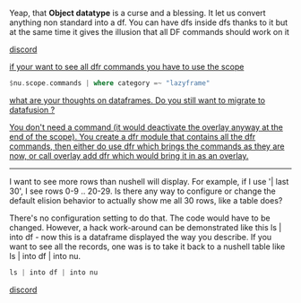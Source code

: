 
Yeap, that **Object datatype** is a curse and a blessing. It let us convert anything non standard into a df. You can have dfs inside dfs thanks to it but at the same time it gives the illusion that all DF commands should work on it

[discord](https://discord.com/channels/601130461678272522/683070703716925568/987336961926791208)

[if your want to see all dfr commands you have to use the scope](https://discord.com/channels/601130461678272522/683070703716925568/985489091179188284)

```rust
$nu.scope.commands | where category =~ "lazyframe"
```

[what are your thoughts on dataframes. Do you still want to migrate to datafusion ?](https://discord.com/channels/601130461678272522/683070703716925568/982368444269862972)

[You don't need a command (it would deactivate the overlay anyway at the end of the scope). You create a dfr module that contains all the dfr commands, then either do use dfr which brings the commands as they are now, or call overlay add dfr which would bring it in as an overlay.](https://discord.com/channels/601130461678272522/683070703716925568/982401998299201576)

---

I want to see more rows than nushell will display. For example, if I use '| last 30', I see rows 0-9 .. 20-29. Is there any way to configure or change the default elision behavior to actually show me all 30 rows, like a table does?

There's no configuration setting to do that. The code would have to be changed. However, a hack work-around can be demonstrated like this ls | into df - now this is a dataframe displayed the way you describe. If you want to see all the records, one was is to take it back to a nushell table like ls | into df | into nu.

```rust
ls | into df | into nu
```

[discord](https://discord.com/channels/601130461678272522/864228801851949077/1048317462770372730)
